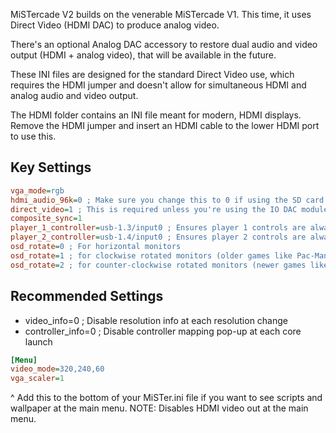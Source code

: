 MiSTercade V2 builds on the venerable MiSTercade V1. This time, it uses Direct Video (HDMI DAC) to produce analog video.

There's an optional Analog DAC accessory to restore dual audio and video output (HDMI + analog video), that will be available in the future.

These INI files are designed for the standard Direct Video use, which requires the HDMI jumper and doesn't allow for simultaneous HDMI and analog audio and video output.

The HDMI folder contains an INI file meant for modern, HDMI displays. Remove the HDMI jumper and insert an HDMI cable to the lower HDMI port to use this.

## Key Settings
```ini
vga_mode=rgb
hdmi_audio_96k=0 ; Make sure you change this to 0 if using the SD card from MiSTercade V1, or you won't get audio output.
direct_video=1 ; This is required unless you're using the IO DAC modules for analog audio and video.
composite_sync=1
player_1_controller=usb-1.3/input0 ; Ensures player 1 controls are always assigned to player 1
player_2_controller=usb-1.4/input0 ; Ensures player 2 controls are always assigned to player 2
osd_rotate=0 ; For horizontal monitors
osd_rotate=1 ; for clockwise rotated monitors (older games like Pac-Man)
osd_rotate=2 ; for counter-clockwise rotated monitors (newer games like DoDonPachi)
```

## Recommended Settings
* video_info=0 ; Disable resolution info at each resolution change
* controller_info=0 ; Disable controller mapping pop-up at each core launch

```ini
[Menu]
video_mode=320,240,60
vga_scaler=1
```
^ Add this to the bottom of your MiSTer.ini file if you want to see scripts and wallpaper at the main menu. NOTE: Disables HDMI video out at the main menu.
